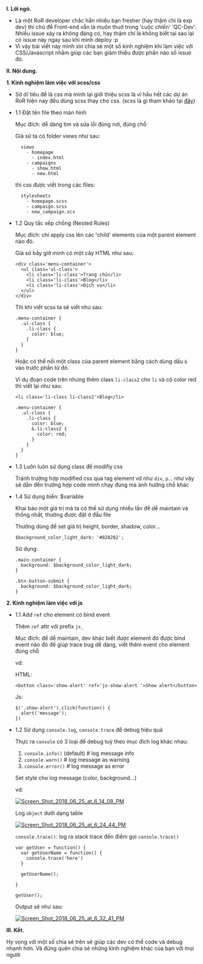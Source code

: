 **I. Lời ngỏ.**
*   Là một RoR developer chắc hẳn nhiều bạn fresher (hay thậm chí là exp dev) thì chủ đề Front-end vẫn là muôn thuở trong 'cuộc chiến' 'QC-Dev'. Nhiều issue xảy ra không đáng có, hay thậm chí là không biết tại sao lại có issue này ngay sau khi mình deploy :p
*   Vì vậy bài viết này mình xin chia sẻ một số kinh nghiệm khi làm việc với CSS/Javascript nhằm giúp các bạn giảm thiểu được phần nào số issue đó.

**II. Nội dung.**

**1\. Kinh nghiệm làm việc với scss/css**
*   Sở dĩ tiêu đề là css mà mình lại giới thiệu scss là vì hầu hết các dự án RoR hiện nay đều dùng scss thay cho css. (scss là gì tham khảo tại [đây](https://sass-lang.com/guide/))

*   1.1 Đặt tên file theo màn hình

    Mục đích: dễ dàng tìm và sửa lỗi đúng nơi, đúng chỗ

    Giả sử ta có folder views như sau:

    ```
      views
        - homepage
          - index.html
        - campaigns
          - show.html
          - new.html
    ```

    thì css được viết trong các files:

    ```
      stylesheets
        - homepage.scss
        - campaign.scss
        - new_campaign.scs
    ```

*   1.2 Quy tắc xếp chồng (Nested Rules)

    Mục đích: chỉ apply css lên các 'child' elements của một parent element nào đó.

    Giả sử bây giờ mình có một cây HTML như sau:

    ```
    <div class='menu-container'>
      <ul class='ul-class'>
        <li class='li-class'>Trang chủ</li>
        <li class='li-class'>Blog</li>
        <li class='li-class'>Dịch vụ</li>
      </ul>
    </div>
    ```

    Thì khi viết scss ta sẽ viết như sau:

    ```
    .menu-container {
      .ul-class {
        .li-class {
          color: blue;
        }
      }
    }
    ```

    Hoặc có thể nối một class của parent element bằng cách dùng dấu `&` vào trước phần tử đó.

    Ví dụ đoạn code trên nhưng thêm class `li-class2` cho `li` và có color red thì viết lại như sau:

    ```
    <li class='li-class li-class2'>Blog</li>
    ```

    ```
    .menu-container {
      .ul-class {
        .li-class {
          color: blue;
          &.li-class2 {
            color: red;
          }
        }
      }
    }
    ```

*   1.3 Luôn luôn sử dụng class để modifiy css

    Tránh trường hợp modified css qua tag element vd như `div`, `p`... như vậy sẽ dẫn đến trường hợp code mình chạy đúng mà ảnh hưởng chỗ khác

*   1.4 Sử dụng biến: $variable

    Khai báo một giá trị mà ta có thể sử dụng nhiều lần để dễ maintain và thống nhất, thường được đặt ở đầu file

    Thường dùng để set giá trị height, border, shadow, color...
    ```
    $background_color_light_dark: '#828282';
    ```

    Sử dụng:

    ```
    .main-container {
      background: $background_color_light_dark;
    }

    .btn-button-submit {
      background: $background_color_light_dark;
    }
    ```

**2\. Kinh nghiệm làm việc với js**

*   1.1 Add `ref` cho element có bind event

    Thêm `ref` attr với prefix `js_`

    Mục đích: để dễ maintain, dev khác biết được element đó được bind event nào đó để giúp trace bug dễ dàng, viết thêm event cho element đúng chỗ

    vd:

    HTML:

    ```
    <button class='show-alert' ref='js-show-alert '>Show alert</button>
    ```

    Js:

    ```
    $('.show-alert').click(function() {
      alert('message');
    })
    ```

*   1.2 Sử dụng `console.log`, `console.trace` để debug hiệu quả

    Thực ra `console` có 3 loại để debug tuỳ theo mục đích log khác nhau:

    1. `console.info()` (default) # log message info
    2. `console.warn()` # log message as warning
    3. `console.error()` # log message as error

    Set style cho log message (color, background...)

    vd:

    <a href="https://ibb.co/fvdt4o"><img src="https://preview.ibb.co/gSDRPo/Screen_Shot_2018_06_25_at_6_14_08_PM.png" alt="Screen_Shot_2018_06_25_at_6_14_08_PM" border="0"></a>

    Log `object` dưới dạng table

    <a href="https://ibb.co/kj3kjo"><img src="https://preview.ibb.co/bNV9AT/Screen_Shot_2018_06_25_at_6_24_44_PM.png" alt="Screen_Shot_2018_06_25_at_6_24_44_PM" border="0"></a>


    `console.trace()`: log ra stack trace đến điểm gọi `console.trace()`

    ```
    var getUser = function() {
      var getUserName = function() {
        console.trace('here')
      }

      getUserName();

    }

    getUser();
    ```

    Output sẽ như sau:

    <a href="https://imgbb.com/"><img src="https://image.ibb.co/eLuBqT/Screen_Shot_2018_06_25_at_6_32_41_PM.png" alt="Screen_Shot_2018_06_25_at_6_32_41_PM" border="0"></a>

**III. Kết.**

Hy vọng với một số chia sẻ trên sẽ giúp các dev có thể code và debug nhanh hơn. Và đừng quên chia sẻ những kinh nghiệm khác của bạn với mọi người

